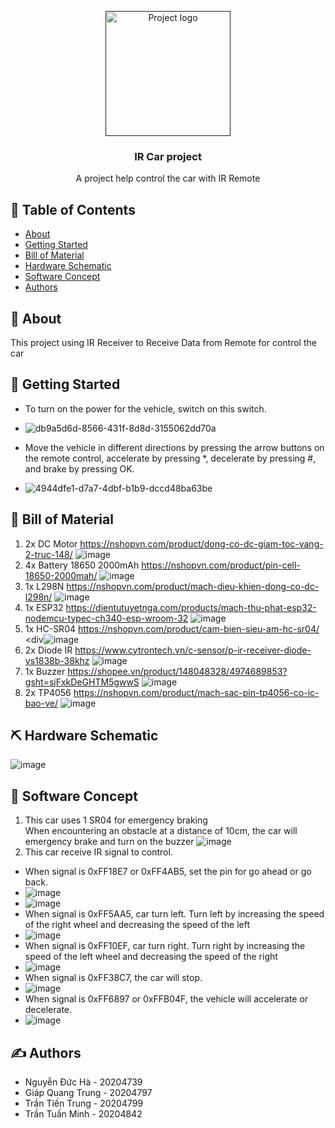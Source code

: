 <p align="center">
  <a href="" rel="noopener">
 <img width=200px height=200px src="https://github.com/hadimsctn/IRCarProject/assets/103713872/6468a3b4-5671-42d9-bddb-5e8d8cd8d50a" alt="Project logo"></a>
</p>
<h3 align="center">IR Car project</h3>

<p align="center"> A project help control the car with IR Remote<br> </p>

## 📝 Table of Contents
- [About](#about)
- [Getting Started](#getting_started)
- [Bill of Material](#billofmaterial)
- [Hardware Schematic](#hardwareschematic)
- [Software Concept](#softwareconcept)
- [Authors](#authors)

## 🧐 About <a name = "about"></a>
This project using IR Receiver to Receive Data from Remote for control the car

## 🏁 Getting Started <a name = "getting_started"></a>
- To turn on the power for the vehicle, switch on this switch.
- ![db9a5d6d-8566-431f-8d8d-3155062dd70a](https://github.com/hadimsctn/IRCarProject/assets/103713872/58f6619c-8a32-43f8-8bed-3e7fec2bc7cd)

- Move the vehicle in different directions by pressing the arrow buttons on the remote control, accelerate by pressing *, decelerate by pressing #, and brake by pressing OK.
- ![4944dfe1-d7a7-4dbf-b1b9-dccd48ba63be](https://github.com/hadimsctn/IRCarProject/assets/103713872/9170fb9d-e84c-42f2-a058-a1d06976703f)

## 🚀 Bill of Material <a name = "billofmaterial"></a>
1. 2x DC Motor https://nshopvn.com/product/dong-co-dc-giam-toc-vang-2-truc-148/
![image](https://github.com/hadimsctn/IRCarProject/assets/103713872/7b0982d9-df1e-4233-9808-3a002e9252c7)
2. 4x Battery 18650 2000mAh https://nshopvn.com/product/pin-cell-18650-2000mah/
![image](https://github.com/hadimsctn/IRCarProject/assets/103713872/a60fa53d-1283-4aab-b2b6-d2fecd56f5df)
3. 1x L298N https://nshopvn.com/product/mach-dieu-khien-dong-co-dc-l298n/
![image](https://github.com/hadimsctn/IRCarProject/assets/103713872/007c77c9-9dd9-4e30-aef7-64c6cc108bee)
4. 1x ESP32 https://dientutuyetnga.com/products/mach-thu-phat-esp32-nodemcu-typec-ch340-esp-wroom-32
![image](https://github.com/hadimsctn/IRCarProject/assets/103713872/798203ad-3659-45c7-af39-d76c8e773fac)
5. 1x HC-SR04 https://nshopvn.com/product/cam-bien-sieu-am-hc-sr04/
<div![image](https://github.com/hadimsctn/IRCarProject/assets/103713872/8dc341a2-cc23-4567-8ac6-327ce09ffd74)
6. 2x Diode IR https://www.cytrontech.vn/c-sensor/p-ir-receiver-diode-vs1838b-38khz
![image](https://github.com/hadimsctn/IRCarProject/assets/103713872/9db3a32d-65f0-430d-85e0-ce5b7c193c05)
7. 1x Buzzer https://shopee.vn/product/148048328/4974689853?gsht=sjFxkDeGHTM5gwwS
![image](https://github.com/hadimsctn/IRCarProject/assets/103713872/3784d847-cbee-4f9c-bd94-da95fd686fd4)
8. 2x TP4056 https://nshopvn.com/product/mach-sac-pin-tp4056-co-ic-bao-ve/
![image](https://github.com/hadimsctn/IRCarProject/assets/103713872/a53ee7bc-207f-4634-a584-d1d3b909f1ff)

## ⛏️ Hardware Schematic <a name = "hardwareschematic"></a>
![image](https://github.com/hadimsctn/IRCarProject/assets/103713872/27697e32-87a6-41b0-b758-f1b38a0464f2)

## 🎉 Software Concept <a name = "softwareconcept"></a>
1. This car uses 1 SR04 for emergency braking<br/>
When encountering an obstacle at a distance of 10cm, the car will emergency brake and turn on the buzzer
![image](https://github.com/hadimsctn/IRCarProject/assets/103713872/1c4b972b-957f-40cc-898e-e79533a7d562)</div>
2. This car receive IR signal to control.
- When signal is 0xFF18E7 or 0xFF4AB5, set the pin for go ahead or go back.
- ![image](https://github.com/hadimsctn/IRCarProject/assets/103713872/24b4760c-819e-426b-8580-2f3d459485f6)
- ![image](https://github.com/hadimsctn/IRCarProject/assets/103713872/8ec29992-4f7e-46de-99b1-b21b41fc6e98)
- When signal is 0xFF5AA5, car turn left. Turn left by increasing the speed of the right wheel and decreasing the speed of the left
- ![image](https://github.com/hadimsctn/IRCarProject/assets/103713872/f42cc8dc-74e3-490b-baf7-ec5a2f946791)
- When signal is 0xFF10EF, car turn right. Turn right by increasing the speed of the left wheel and decreasing the speed of the right
- ![image](https://github.com/hadimsctn/IRCarProject/assets/103713872/179e9e21-043d-4e0b-a73e-bc6337ff64d5)
- When signal is 0xFF38C7, the car will stop.
- ![image](https://github.com/hadimsctn/IRCarProject/assets/103713872/ab32e6e6-68f7-46f2-8db0-a708586845c1)
- When signal is 0xFF6897 or 0xFFB04F, the vehicle will accelerate or decelerate.
- ![image](https://github.com/hadimsctn/IRCarProject/assets/103713872/00ebb42a-b6b5-4dcb-96e2-0b929f91d221)

## ✍️ Authors <a name = "authors"></a>
- Nguyễn Đức Hà - 20204739
- Giáp Quang Trung - 20204797
- Trần Tiến Trung - 20204799
- Trần Tuấn Minh - 20204842
